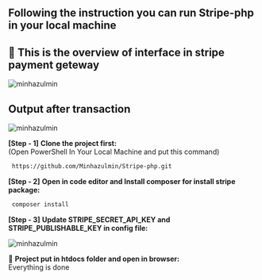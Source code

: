 ## Following the instruction you can run Stripe-php in your local machine

## 🙂 This is the overview of interface in stripe payment geteway
![minhazulmin](https://i.postimg.cc/nL2G8qmv/stripe-php.png)

##  Output after transaction 
![minhazulmin](https://i.postimg.cc/76TfYv6M/congratulations.png)

**[Step - 1]** **Clone the project first:**<br/>
(Open PowerShell In Your Local Machine and put this command)
 ```bash
  https://github.com/Minhazulmin/Stripe-php.git
```
**[Step - 2]** **Open in code editor and Install composer for install stripe package:** 
```bash
 composer install
```
**[Step - 3]** **Update STRIPE_SECRET_API_KEY and STRIPE_PUBLISHABLE_KEY in config file:**
 
![minhazulmin](https://i.postimg.cc/Nf07BFt1/stripe-key.png)

🙂 **Project put in htdocs folder and open in browser:** <br/>
Everything is done

